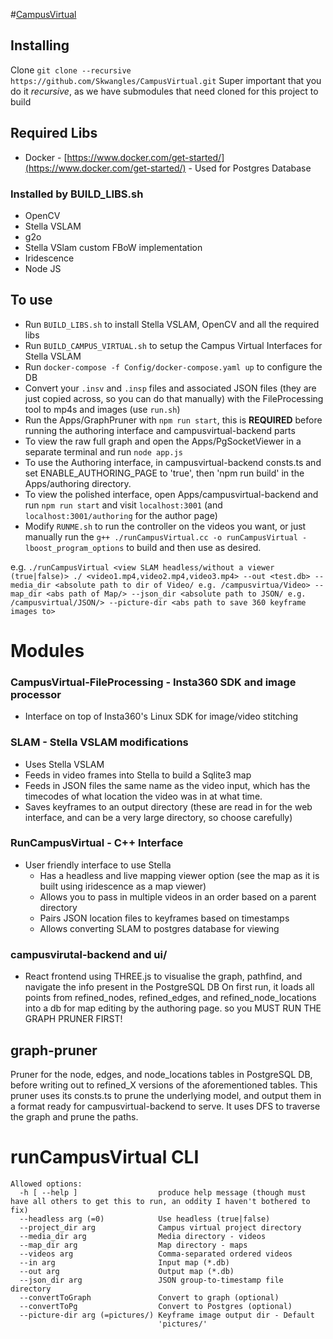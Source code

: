 #[CampusVirtual](logo/campusvirtual.png)

## Installing

Clone `git clone --recursive https://github.com/Skwangles/CampusVirtual.git`
Super important that you do it _recursive_, as we have submodules that need cloned for this project to build

## Required Libs

- Docker - [https://www.docker.com/get-started/](https://www.docker.com/get-started/) - Used for Postgres Database

### Installed by BUILD_LIBS.sh

- OpenCV
- Stella VSLAM
- g2o
- Stella VSlam custom FBoW implementation
- Iridescence
- Node JS

## To use

- Run `BUILD_LIBS.sh` to install Stella VSLAM, OpenCV and all the required libs
- Run `BUILD_CAMPUS_VIRTUAL.sh` to setup the Campus Virtual Interfaces for Stella VSLAM
- Run `docker-compose -f Config/docker-compose.yaml up` to configure the DB
- Convert your `.insv` and `.insp` files and associated JSON files (they are just copied across, so you can do that manually) with the FileProcessing tool to mp4s and images (use `run.sh`)
- Run the Apps/GraphPruner with `npm run start`, this is **REQUIRED** before running the authoring interface and campusvirtual-backend parts
- To view the raw full graph and open the Apps/PgSocketViewer in a separate terminal and run `node app.js`
- To use the Authoring interface, in campusvirtual-backend consts.ts and set ENABLE_AUTHORING_PAGE to 'true', then 'npm run build' in the Apps/authoring directory.
- To view the polished interface, open Apps/campusvirtual-backend and run `npm run start` and visit `localhost:3001` (and `localhost:3001/authoring` for the author page)
- Modify `RUNME.sh` to run the controller on the videos you want, or just manually run the `g++ ./runCampusVirtual.cc -o runCampusVirtual -lboost_program_options` to build and then use as desired.

e.g. `./runCampusVirtual <view SLAM headless/without a viewer (true|false)> ./ <video1.mp4,video2.mp4,video3.mp4> --out <test.db> --media_dir <absolute path to dir of Video/ e.g. /campusvirtua/Video> --map_dir <abs path of Map/> --json_dir <absolute path to JSON/ e.g. /campusvirtual/JSON/> --picture-dir <abs path to save 360 keyframe images to>`

# Modules

### CampusVirtual-FileProcessing - Insta360 SDK and image processor

- Interface on top of Insta360's Linux SDK for image/video stitching

### SLAM - Stella VSLAM modifications

- Uses Stella VSLAM
- Feeds in video frames into Stella to build a Sqlite3 map
- Feeds in JSON files the same name as the video input, which has the timecodes of what location the video was in at what time.
- Saves keyframes to an output directory (these are read in for the web interface, and can be a very large directory, so choose carefully)

### RunCampusVirtual - C++ Interface

- User friendly interface to use Stella
  - Has a headless and live mapping viewer option (see the map as it is built using iridescence as a map viewer)
  - Allows you to pass in multiple videos in an order based on a parent directory
  - Pairs JSON location files to keyframes based on timestamps
  - Allows converting SLAM to postgres database for viewing

### campusvirutal-backend and ui/

- React frontend using THREE.js to visualise the graph, pathfind, and navigate the info present in the PostgreSQL DB
  On first run, it loads all points from refined_nodes, refined_edges, and refined_node_locations into a db for map editing by the authoring page.
  so you MUST RUN THE GRAPH PRUNER FIRST!

## graph-pruner

Pruner for the node, edges, and node_locations tables in PostgreSQL DB, before writing out to refined_X versions of the aforementioned tables.
This pruner uses its consts.ts to prune the underlying model, and output them in a format ready for campusvirtual-backend to serve.
It uses DFS to traverse the graph and prune the paths.

# runCampusVirtual CLI

```
Allowed options:
  -h [ --help ]                  produce help message (though must have all others to get this to run, an oddity I haven't bothered to fix)
  --headless arg (=0)            Use headless (true|false)
  --project_dir arg              Campus virtual project directory
  --media_dir arg                Media directory - videos
  --map_dir arg                  Map directory - maps
  --videos arg                   Comma-separated ordered videos
  --in arg                       Input map (*.db)
  --out arg                      Output map (*.db)
  --json_dir arg                 JSON group-to-timestamp file directory
  --convertToGraph               Convert to graph (optional)
  --convertToPg                  Convert to Postgres (optional)
  --picture-dir arg (=pictures/) Keyframe image output dir - Default
                                 'pictures/'
```
